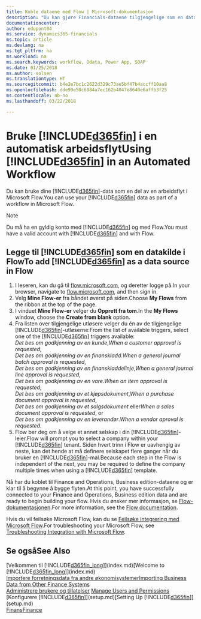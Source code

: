 ```yaml
---
title: Koble dataene med Flow | Microsoft-dokumentasjon
description: "Du kan gjøre Financials-dataene tilgjengelige som en datakilde og angi en OData-URL-adresse til webtjenestene dine for å utvikle automatisk arbeidsflyt."
documentationcenter: 
author: edupont04
ms.service: dynamics365-financials
ms.topic: article
ms.devlang: na
ms.tgt_pltfrm: na
ms.workload: na
ms.search.keywords: workflow, Odata, Power App, SOAP
ms.date: 01/25/2018
ms.author: solsen
ms.translationtype: HT
ms.sourcegitcommit: b4e2e7bc1c2622d329c73ae5bf47b4accff10aa8
ms.openlocfilehash: dde99e50c6984a7ec162b4047e8640e6affb3f25
ms.contentlocale: nb-no
ms.lasthandoff: 03/22/2018

---
```

# <a name="using-included365finincludesd365finmdmd-in-an-automated-workflow"></a><span data-ttu-id="5f583-103">Bruke [!INCLUDE[d365fin](includes/d365fin_md.md)] i en automatisk arbeidsflyt</span><span class="sxs-lookup"><span data-stu-id="5f583-103">Using [!INCLUDE[d365fin](includes/d365fin_md.md)] in an Automated Workflow</span></span>
<span data-ttu-id="5f583-104">Du kan bruke dine [!INCLUDE[d365fin](includes/d365fin_md.md)]-data som en del av en arbeidsflyt i Microsoft Flow.</span><span class="sxs-lookup"><span data-stu-id="5f583-104">You can use your [!INCLUDE[d365fin](includes/d365fin_md.md)] data as part of a workflow in Microsoft Flow.</span></span>  

> [!NOTE]  
>   <span data-ttu-id="5f583-105">Du må ha en gyldig konto med [!INCLUDE[d365fin](includes/d365fin_md.md)] og med Flow.</span><span class="sxs-lookup"><span data-stu-id="5f583-105">You must have a valid account with [!INCLUDE[d365fin](includes/d365fin_md.md)] and with Flow.</span></span>  

## <a name="to-add-included365finincludesd365finmdmd-as-a-data-source-in-flow"></a><span data-ttu-id="5f583-106">Legge til [!INCLUDE[d365fin](includes/d365fin_md.md)] som en datakilde i Flow</span><span class="sxs-lookup"><span data-stu-id="5f583-106">To add [!INCLUDE[d365fin](includes/d365fin_md.md)] as a data source in Flow</span></span>
1. <span data-ttu-id="5f583-107">I leseren, kan du gå til [flow.microsoft.com](https://flow.microsoft.com/en-us/), og deretter logge på.</span><span class="sxs-lookup"><span data-stu-id="5f583-107">In your browser, navigate to [flow.microsoft.com](https://flow.microsoft.com/en-us/), and then sign in.</span></span>
2. <span data-ttu-id="5f583-108">Velg **Mine Flow-er** fra båndet øverst på siden.</span><span class="sxs-lookup"><span data-stu-id="5f583-108">Choose **My Flows** from the ribbon at the top of the page.</span></span>
3. <span data-ttu-id="5f583-109">I vinduet **Mine Flow-er** velger du **Opprett fra tom**.</span><span class="sxs-lookup"><span data-stu-id="5f583-109">In the **My Flows** window, choose the **Create from blank** option.</span></span>
4. <span data-ttu-id="5f583-110">Fra listen over tilgjengelige utløsere velger du én av de tilgjengelige [!INCLUDE[d365fin](includes/d365fin_md.md)]-utløserne:</span><span class="sxs-lookup"><span data-stu-id="5f583-110">From the list of available triggers, select one of the [!INCLUDE[d365fin](includes/d365fin_md.md)] triggers available:</span></span>  
    <span data-ttu-id="5f583-111">*Det bes om godkjenning av en kunde*,</span><span class="sxs-lookup"><span data-stu-id="5f583-111">*When a customer approval is requested*,</span></span>  
    <span data-ttu-id="5f583-112">*Det bes om godkjenning av en finanskladd*.</span><span class="sxs-lookup"><span data-stu-id="5f583-112">*When a general journal batch approval is requested*,</span></span>  
    <span data-ttu-id="5f583-113">*Det bes om godkjenning av en finanskladdelinje*,</span><span class="sxs-lookup"><span data-stu-id="5f583-113">*When a general journal line approval is requested*,</span></span>  
    <span data-ttu-id="5f583-114">*Det bes om godkjenning av en vare*.</span><span class="sxs-lookup"><span data-stu-id="5f583-114">*When an item approval is requested*,</span></span>  
    <span data-ttu-id="5f583-115">*Det bes om godkjenning av et kjøpsdokument*,</span><span class="sxs-lookup"><span data-stu-id="5f583-115">*When a purchase document approval is requested*,</span></span>  
    <span data-ttu-id="5f583-116">*Det bes om godkjenning av et salgsdokument* eller</span><span class="sxs-lookup"><span data-stu-id="5f583-116">*When a sales document approval is requested*, or</span></span>  
    <span data-ttu-id="5f583-117">*Det bes om godkjenning av en leverandør*.</span><span class="sxs-lookup"><span data-stu-id="5f583-117">*When a vendor aproval is requested*.</span></span>
5. <span data-ttu-id="5f583-118">Flow ber deg om å velge et annet selskap i din [!INCLUDE[d365fin](includes/d365fin_md.md)]-leier.</span><span class="sxs-lookup"><span data-stu-id="5f583-118">Flow will prompt you to select a company within your [!INCLUDE[d365fin](includes/d365fin_md.md)] tenant.</span></span> <span data-ttu-id="5f583-119">Siden hvert trinn i Flow er uavhengig av neste, kan det hende at må definere selskapet flere ganger når du bruker en [!INCLUDE[d365fin](includes/d365fin_md.md)]-mal.</span><span class="sxs-lookup"><span data-stu-id="5f583-119">Because each step in the Flow is independent of the next, you may be required to define the company multiple times when using a [!INCLUDE[d365fin](includes/d365fin_md.md)] template.</span></span>

<span data-ttu-id="5f583-120">Nå har du koblet til Finance and Operations, Business edition-dataene og er klar til å begynne å bygge flyten.</span><span class="sxs-lookup"><span data-stu-id="5f583-120">At this point, you have successfully connected to your Finance and Operations, Business edition data and are ready to begin building your flow.</span></span> <span data-ttu-id="5f583-121">Hvis du ønsker mer informasjon, se [Flow-dokumentasjonen](https://flow.microsoft.com/documentation/getting-started/).</span><span class="sxs-lookup"><span data-stu-id="5f583-121">For more information, see the [Flow documentation](https://flow.microsoft.com/documentation/getting-started/).</span></span>

<span data-ttu-id="5f583-122">Hvis du vil feilsøke Microsoft Flow, kan du se [Feilsøke integrering med Microsoft Flow](across-troubleshooting-how-use-financials-data-source-flow.md).</span><span class="sxs-lookup"><span data-stu-id="5f583-122">For troubleshooting your Microsoft Flow, see [Troubleshooting Integration with Microsoft Flow](across-troubleshooting-how-use-financials-data-source-flow.md).</span></span>

## <a name="see-also"></a><span data-ttu-id="5f583-123">Se også</span><span class="sxs-lookup"><span data-stu-id="5f583-123">See Also</span></span>
<span data-ttu-id="5f583-124">[Velkommen til [!INCLUDE[d365fin_long](includes/d365fin_long_md.md)]](index.md)</span><span class="sxs-lookup"><span data-stu-id="5f583-124">[Welcome to [!INCLUDE[d365fin_long](includes/d365fin_long_md.md)]](index.md)</span></span>  
[<span data-ttu-id="5f583-125">Importere forretningsdata fra andre økonomisystemer</span><span class="sxs-lookup"><span data-stu-id="5f583-125">Importing Business Data from Other Finance Systems</span></span>](upload-data.md)  
<span data-ttu-id="5f583-126">[Administrere brukere og tillatelser](ui-how-users-permissions.md)  </span><span class="sxs-lookup"><span data-stu-id="5f583-126">[Manage Users and Permissions](ui-how-users-permissions.md)  </span></span>  
<span data-ttu-id="5f583-127">[Konfigurere [!INCLUDE[d365fin](includes/d365fin_md.md)]](setup.md)</span><span class="sxs-lookup"><span data-stu-id="5f583-127">[Setting Up [!INCLUDE[d365fin](includes/d365fin_md.md)]](setup.md)</span></span>  
[<span data-ttu-id="5f583-128">Finans</span><span class="sxs-lookup"><span data-stu-id="5f583-128">Finance</span></span>](finance.md)  

